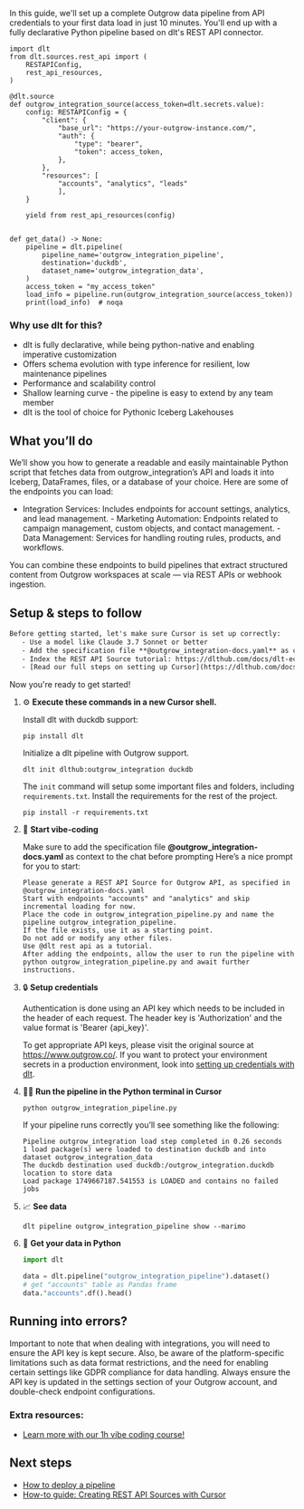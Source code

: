 In this guide, we'll set up a complete Outgrow data pipeline from API credentials to your first data load in just 10 minutes. You'll end up with a fully declarative Python pipeline based on dlt's REST API connector.

```python-outcome
import dlt
from dlt.sources.rest_api import (
    RESTAPIConfig,
    rest_api_resources,
)

@dlt.source
def outgrow_integration_source(access_token=dlt.secrets.value):
    config: RESTAPIConfig = {
        "client": {
            "base_url": "https://your-outgrow-instance.com/",
            "auth": {
                "type": "bearer",
                "token": access_token,
            },
        },
        "resources": [
            "accounts", "analytics", "leads"
            ],
    }

    yield from rest_api_resources(config)


def get_data() -> None:
    pipeline = dlt.pipeline(
        pipeline_name='outgrow_integration_pipeline',
        destination='duckdb',
        dataset_name='outgrow_integration_data', 
    )
    access_token = "my_access_token"
    load_info = pipeline.run(outgrow_integration_source(access_token))
    print(load_info)  # noqa
```

### Why use dlt for this?

- dlt is fully declarative, while being python-native and enabling imperative customization
- Offers schema evolution with type inference for resilient, low maintenance pipelines
- Performance and scalability control
- Shallow learning curve - the pipeline is easy to extend by any team member
- dlt is the tool of choice for Pythonic Iceberg Lakehouses

## What you’ll do

We’ll show you how to generate a readable and easily maintainable Python script that fetches data from outgrow_integration’s API and loads it into Iceberg, DataFrames, files, or a database of your choice. Here are some of the endpoints you can load:

- Integration Services: Includes endpoints for account settings, analytics, and lead management. - Marketing Automation: Endpoints related to campaign management, custom objects, and contact management. - Data Management: Services for handling routing rules, products, and workflows.

You can combine these endpoints to build pipelines that extract structured content from Outgrow workspaces at scale — via REST APIs or webhook ingestion.

## Setup & steps to follow

```default
Before getting started, let's make sure Cursor is set up correctly:
   - Use a model like Claude 3.7 Sonnet or better
   - Add the specification file **@outgrow_integration-docs.yaml** as context
   - Index the REST API Source tutorial: https://dlthub.com/docs/dlt-ecosystem/verified-sources/rest_api/ and add it to context as **@dlt rest api**
   - [Read our full steps on setting up Cursor](https://dlthub.com/docs/dlt-ecosystem/llm-tooling/cursor-restapi#23-configuring-cursor-with-documentation)
```

Now you're ready to get started! 

1. ⚙️ **Execute these commands in a new Cursor shell.**
    
    Install dlt with duckdb support:
    ```shell
    pip install dlt
    ```

    Initialize a dlt pipeline with Outgrow support.
    ```shell
    dlt init dlthub:outgrow_integration duckdb
    ```

    The `init` command will setup some important files and folders, including `requirements.txt`. Install the requirements for the rest of the project.
    ```shell
    pip install -r requirements.txt
    ```
    
2. 🤠 **Start vibe-coding**
    
    Make sure to add the specification file **@outgrow_integration-docs.yaml** as context to the chat before prompting
    Here’s a nice prompt for you to start: 
    
    ```prompt
    Please generate a REST API Source for Outgrow API, as specified in @outgrow_integration-docs.yaml 
    Start with endpoints "accounts" and "analytics" and skip incremental loading for now. 
    Place the code in outgrow_integration_pipeline.py and name the pipeline outgrow_integration_pipeline. 
    If the file exists, use it as a starting point. 
    Do not add or modify any other files. 
    Use @dlt rest api as a tutorial. 
    After adding the endpoints, allow the user to run the pipeline with python outgrow_integration_pipeline.py and await further instructions.
    ```

    
3. 🔒 **Setup credentials** 
    
    Authentication is done using an API key which needs to be included in the header of each request. The header key is 'Authorization' and the value format is 'Bearer {api_key}'.
    
    To get appropriate API keys, please visit the original source at https://www.outgrow.co/.
    If you want to protect your environment secrets in a production environment, look into [setting up credentials with dlt](https://dlthub.com/docs/walkthroughs/add_credentials).
    
4. 🏃‍♀️ **Run the pipeline in the Python terminal in Cursor**
    
    ```shell
    python outgrow_integration_pipeline.py
    ```
    
    If your pipeline runs correctly you’ll see something like the following:
    
    ```shell
    Pipeline outgrow_integration load step completed in 0.26 seconds
    1 load package(s) were loaded to destination duckdb and into dataset outgrow_integration_data
    The duckdb destination used duckdb:/outgrow_integration.duckdb location to store data
    Load package 1749667187.541553 is LOADED and contains no failed jobs
    ```
    
5. 📈 **See data**
    
    ```shell
    dlt pipeline outgrow_integration_pipeline show --marimo
    ```
    
6. 🐍 **Get your data in Python**
    
    ```python
    import dlt

   data = dlt.pipeline("outgrow_integration_pipeline").dataset()
   # get "accounts" table as Pandas frame
   data."accounts".df().head()
    ```

## Running into errors?

Important to note that when dealing with integrations, you will need to ensure the API key is kept secure. Also, be aware of the platform-specific limitations such as data format restrictions, and the need for enabling certain settings like GDPR compliance for data handling. Always ensure the API key is updated in the settings section of your Outgrow account, and double-check endpoint configurations.

### Extra resources:

- [Learn more with our 1h vibe coding course!](https://www.youtube.com/watch?v=GGid70rnJuM)

## Next steps

- [How to deploy a pipeline](https://dlthub.com/docs/walkthroughs/deploy-a-pipeline)
- [How-to guide: Creating REST API Sources with Cursor](https://dlthub.com/docs/dlt-ecosystem/llm-tooling/cursor-restapi)